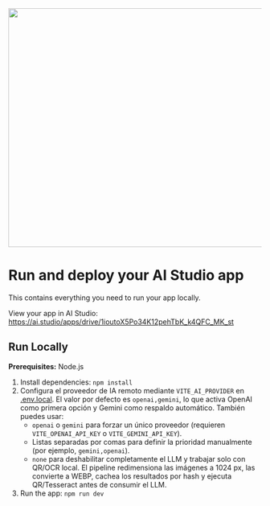 <div align="center">
<img width="1200" height="475" alt="GHBanner" src="https://github.com/user-attachments/assets/0aa67016-6eaf-458a-adb2-6e31a0763ed6" />
</div>

# Run and deploy your AI Studio app

This contains everything you need to run your app locally.

View your app in AI Studio: https://ai.studio/apps/drive/1ioutoX5Po34K12pehTbK_k4QFC_MK_st

## Run Locally

**Prerequisites:**  Node.js


1. Install dependencies:
   `npm install`
2. Configura el proveedor de IA remoto mediante `VITE_AI_PROVIDER` en [.env.local](.env.local). El valor por defecto es `openai,gemini`, lo que activa OpenAI como primera opción y Gemini como respaldo automático. También puedes usar:
   - `openai` o `gemini` para forzar un único proveedor (requieren `VITE_OPENAI_API_KEY` o `VITE_GEMINI_API_KEY`).
   - Listas separadas por comas para definir la prioridad manualmente (por ejemplo, `gemini,openai`).
   - `none` para deshabilitar completamente el LLM y trabajar solo con QR/OCR local.
   El pipeline redimensiona las imágenes a 1024 px, las convierte a WEBP, cachea los resultados por hash y ejecuta QR/Tesseract antes de consumir el LLM.
3. Run the app:
   `npm run dev`
